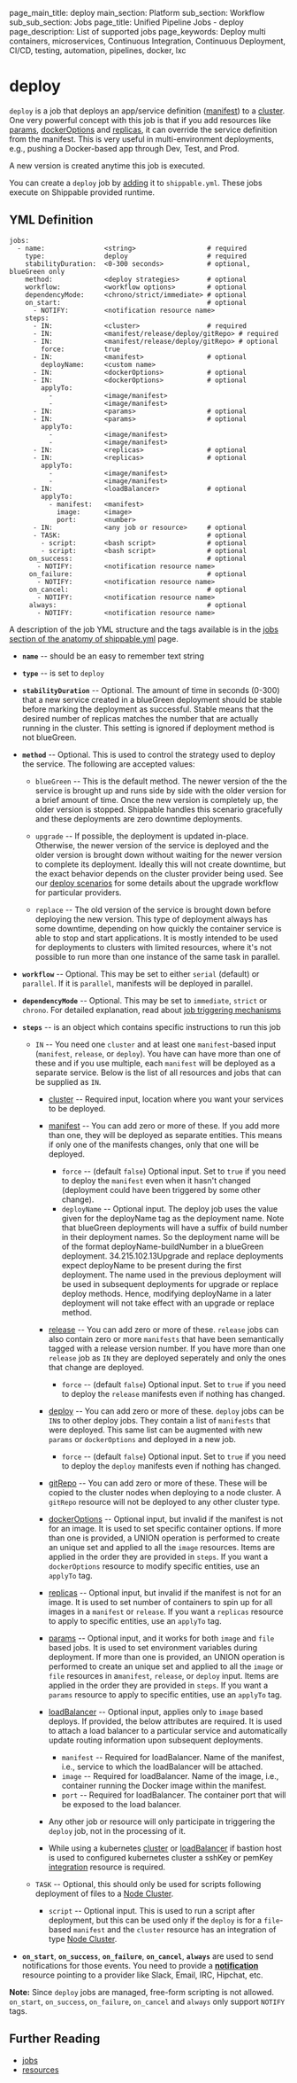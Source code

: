 page_main_title: deploy
main_section: Platform
sub_section: Workflow
sub_sub_section: Jobs
page_title: Unified Pipeline Jobs - deploy
page_description: List of supported jobs
page_keywords: Deploy multi containers, microservices, Continuous Integration, Continuous Deployment, CI/CD, testing, automation, pipelines, docker, lxc

# deploy
`deploy` is a job that deploys an app/service definition ([manifest](/platform/workflow/job/manifest)) to a [cluster](/platform/workflow/resource/cluster). One very powerful concept with this job is that if you add resources like [params](/platform/workflow/resource/params), [dockerOptions](/platform/workflow/resource/dockeroptions) and [replicas](/platform/workflow/resource/replicas), it can override the service definition from the manifest. This is very useful in multi-environment deployments, e.g., pushing a Docker-based app through Dev, Test, and Prod.

A new version is created anytime this job is executed.

You can create a `deploy` job by [adding](/platform/tutorial/workflow/crud-job#adding) it to `shippable.yml`. These jobs execute on Shippable provided runtime.

## YML Definition

```
jobs:
  - name:               <string>                  # required
    type:               deploy                    # required
    stabilityDuration:  <0-300 seconds>           # optional, blueGreen only
    method:             <deploy strategies>       # optional
    workflow:           <workflow options>        # optional
    dependencyMode:     <chrono/strict/immediate> # optional
    on_start:                                     # optional
      - NOTIFY:         <notification resource name>
    steps:
      - IN:             <cluster>                 # required
      - IN:             <manifest/release/deploy/gitRepo> # required
      - IN:             <manifest/release/deploy/gitRepo> # optional
        force:          true
      - IN:             <manifest>                # optional
        deployName:     <custom name>
      - IN:             <dockerOptions>           # optional
      - IN:             <dockerOptions>           # optional
        applyTo:
          -             <image/manifest>
          -             <image/manifest>
      - IN:             <params>                  # optional
      - IN:             <params>                  # optional
        applyTo:
          -             <image/manifest>
          -             <image/manifest>
      - IN:             <replicas>                # optional
      - IN:             <replicas>                # optional
        applyTo:
          -             <image/manifest>
          -             <image/manifest>
      - IN:             <loadBalancer>            # optional
        applyTo:
          - manifest:   <manifest>
            image:      <image>         
            port:       <number>
      - IN:             <any job or resource>     # optional
      - TASK:                                     # optional
        - script:       <bash script>             # optional
        - script:       <bash script>             # optional
     on_success:                                  # optional
       - NOTIFY:        <notification resource name>
     on_failure:                                  # optional
       - NOTIFY:        <notification resource name>
     on_cancel:                                   # optional
       - NOTIFY:        <notification resource name>
     always:                                      # optional
       - NOTIFY:        <notification resource name>
```

A description of the job YML structure and the tags available is in the [jobs section of the anatomy of shippable.yml](/platform/tutorial/workflow/shippable-yml/#jobs) page.

* **`name`** -- should be an easy to remember text string

* **`type`** -- is set to `deploy`
* **`stabilityDuration`** -- Optional. The amount of time in seconds (0-300) that a new service created in a blueGreen deployment should be stable before marking the deployment as successful.  Stable means that the desired number of replicas matches the number that are actually running in the cluster. This setting is ignored if deployment method is not blueGreen.

* **`method`** -- Optional. This is used to control the strategy used to deploy the service. The following are accepted values:
    * `blueGreen` -- This is the default method. The newer version of the the service is brought up and runs side by side with the older version for a brief amount of time. Once the new version is completely up, the older version is stopped. Shippable handles this scenario gracefully and these deployments are zero downtime deployments.

    * `upgrade` -- If possible, the deployment is updated in-place.  Otherwise, the newer version of the service is deployed and the older version is brought down without waiting for the newer version to complete its deployment.  Ideally this will not create downtime, but the exact behavior depends on the cluster provider being used.  See our [deploy scenarios](http://docs.shippable.com/deploy/why-deploy/) for some details about the upgrade workflow for particular providers.

    * `replace` -- The old version of the service is brought down before deploying the new version. This type of deployment always has some downtime, depending on how quickly the container service is able to stop and start applications. It is mostly intended to be used for deployments to clusters with limited resources, where it's not possible to run more than one instance of the same task in parallel.

* **`workflow`** -- Optional. This may be set to either `serial` (default) or `parallel`.  If it is `parallel`, manifests will be deployed in parallel.

* **`dependencyMode`** -- Optional. This may be set to `immediate`, `strict` or `chrono`. For detailed explanation, read about [job triggering mechanisms](/platform/workflow/overview#trigger-modes)

* **`steps`** -- is an object which contains specific instructions to run this job
    * `IN` -- You need one `cluster` and at least one `manifest`-based input (`manifest`, `release`, or `deploy`). You have can have more than one of these and if you use multiple, each `manifest` will be deployed as a separate service. Below is the list of all resources and jobs that can be supplied as `IN`.
        * [cluster](/platform/workflow/resource/cluster) -- Required input, location where you want your services to be deployed.

        * [manifest](/platform/workflow/job/manifest) -- You can add zero or more of these. If you add more than one, they will be deployed as separate entities. This means if only one of the manifests changes, only that one will be deployed.
            * `force` -- (default `false`) Optional input. Set to `true` if you need to deploy the `manifest` even when it hasn't changed (deployment could have been triggered by some other change).
            * `deployName` -- Optional input. The deploy job uses the value given for the deployName tag as the deployment name. Note that blueGreen deployments will have a suffix of build number in their deployment names. So the deployment name will be of the format deployName-buildNumber in a blueGreen deployment. 34.215.102.13Upgrade and replace deployments expect deployName to be present during the first deployment. The name used in the previous deployment will be used in subsequent deployments for upgrade or replace deploy methods. Hence, modifying deployName in a later deployment will not take effect with an upgrade or replace method.

        * [release](/platform/workflow/job/release) -- You can add zero or more of these. `release` jobs can also contain zero or more `manifests` that have been semantically tagged with a release version number. If you have more than one `release` job as `IN` they are deployed seperately and only the ones that change are deployed.
            * `force` -- (default `false`) Optional input. Set to `true` if you need to deploy the `release` manifests even if nothing has changed.

        * [deploy](/platform/workflow/job/deploy) -- You can add zero or more of these. `deploy` jobs can be `IN`s to other deploy jobs.  They contain a list of `manifests` that were deployed.  This same list can be augmented with new `params` or `dockerOptions` and deployed in a new job.
            * `force` -- (default `false`) Optional input. Set to `true` if you need to deploy the `deploy` manifests even if nothing has changed.

        * [gitRepo](/platform/workflow/resource/gitrepo) -- You can add zero or more of these. These will be copied to the cluster nodes when deploying to a node cluster.  A `gitRepo` resource will not be deployed to any other cluster type.

        * [dockerOptions](/platform/workflow/resource/dockeroptions) -- Optional input, but invalid if the manifest is not for an image. It is used to set specific container options. If more than one is provided, a UNION operation is performed to create an unique set and applied to all the `image` resources. Items are applied in the order they are provided in `steps`. If you want a `dockerOptions` resource to modify specific entities, use an `applyTo` tag.

        * [replicas](/platform/workflow/resource/replicas) -- Optional input, but invalid if the manifest is not for an image. It is used to set number of containers to spin up for all images in a `manifest` or `release`. If you want a `replicas` resource to apply to specific entities, use an `applyTo` tag.

        * [params](/platform/workflow/resource/params) -- Optional input, and it works for both `image` and `file` based jobs. It is used to set environment variables during deployment. If more than one is provided, an UNION operation is performed to create an unique set and applied to all the `image` or `file` resources in a`manifest`, `release`, or `deploy` input. Items are applied in the order they are provided in `steps`. If you want a `params` resource to apply to specific entities, use an `applyTo` tag.

        * [loadBalancer](/platform/workflow/resource/loadbalancer) -- Optional input,  applies only to `image` based deploys. If provided, the below attributes are required. It is used to attach a load balancer to a particular service and automatically update routing information upon subsequent deployments.
            * `manifest` -- Required for loadBalancer. Name of the manifest, i.e., service to which the loadBalancer will be attached.
            * `image` -- Required for loadBalancer. Name of the image, i.e., container running the Docker image within the manifest.
            * `port` -- Required for loadBalancer. The container port that will be exposed to the load balancer.

        * Any other job or resource will only participate in triggering the `deploy` job, not in the processing of it.
        * While using a kubernetes [cluster](/platform/workflow/resource/cluster) or [loadBalancer](/platform/workflow/resource/loadbalancer) if bastion host is used to configured kubernetes cluster a sshKey or pemKey [integration](/platform/workflow/resource/integration) resource is required.

    * `TASK` -- Optional, this should only be used for scripts following deployment of files to a [Node Cluster](/platform/integration/nodeCluster/).
        * `script` -- Optional input. This is used to run a script after deployment, but this can be used only if the `deploy` is for a `file`-based `manifest` and the `cluster` resource has an integration of type [Node Cluster](/platform/integration/nodeCluster/).


* **`on_start`**, **`on_success`**, **`on_failure`**, **`on_cancel`**, **`always`** are used to send notifications for those events. You need to provide a [**notification**](/platform/workflow/resource/notification) resource pointing to a provider like Slack, Email, IRC, Hipchat, etc.

**Note:** Since `deploy` jobs are managed, free-form scripting is not allowed. `on_start`, `on_success`, `on_failure`, `on_cancel` and `always` only support `NOTIFY` tags.

## Further Reading
* [jobs](/platform/workflow/job/overview)
* [resources](/platform/workflow/resource/overview)
